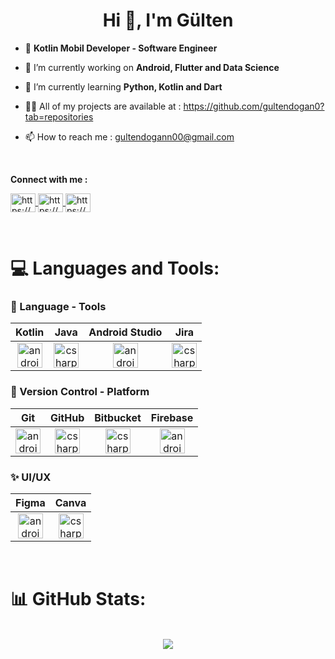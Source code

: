 <h1 align="center">Hi 👋, I'm Gülten</h1>

- :iphone: **Kotlin Mobil Developer - Software Engineer**

- 🔭 I’m currently working on **Android, Flutter and Data Science**

- 🌱 I’m currently learning **Python, Kotlin and Dart**
  
- 👨‍💻 All of my projects are available at : https://github.com/gultendogan0?tab=repositories

- 📫 How to reach me : gultendogann00@gmail.com


<br/>

**Connect with me :** 
<p align="left">
  <a href="https://www.linkedin.com/in/gülten-doğan-3a453721b/" target="blank">
    <img align="center" src="https://skillicons.dev/icons?i=linkedin" alt="https://www.linkedin.com/in/gülten-doğan-3a453721b" height="30" width="40" />
  </a>
  <a href="https://www.kaggle.com/gultendogan" target="blank">
    <img align="center" src="https://raw.githubusercontent.com/rahuldkjain/github-profile-readme-generator/master/src/images/icons/Social/kaggle.svg" alt="https://www.kaggle.com/gultendogan" height="30" width="40" />
  </a>
  <a href="https://medium.com/@gultendogann00" target="blank">
    <img align="center" src="https://raw.githubusercontent.com/rahuldkjain/github-profile-readme-generator/master/src/images/icons/Social/medium.svg" alt="https://medium.com/@gultendogann00" height="30" width="40" />
  </a>
</p>


<br/>

# 💻 Languages and Tools:

<h3 align="left">🔨 Language - Tools</h3>

| Kotlin | Java | Android Studio | Jira |
| :-: | :-: | :-: | :-: | 
|<img align="center" src="https://user-images.githubusercontent.com/25181517/185062810-7ee0c3d2-17f2-4a98-9d8a-a9576947692b.png" alt="android" width="40" height="40"/>|<img align="center" src="https://user-images.githubusercontent.com/25181517/117201156-9a724800-adec-11eb-9a9d-3cd0f67da4bc.png" alt="csharp" width="40" height="40"/> |<img align="center" src="https://user-images.githubusercontent.com/25181517/192108895-20dc3343-43e3-4a54-a90e-13a4abbc57b9.png" alt="android" width="40" height="40"/>|<img align="center" src="https://user-images.githubusercontent.com/25181517/183912952-83784e94-629d-4c34-a961-ae2ae795b662.png" alt="csharp" width="40" height="40"/>|



<h3 align="left">🧰 Version Control - Platform</h3>

| Git | GitHub | Bitbucket | Firebase | 
| :-: | :-: | :-: | :-: |
|<img align="center" src="https://user-images.githubusercontent.com/25181517/192108372-f71d70ac-7ae6-4c0d-8395-51d8870c2ef0.png" alt="android" width="40" height="40"/>|<img align="center" src="https://user-images.githubusercontent.com/25181517/192108374-8da61ba1-99ec-41d7-80b8-fb2f7c0a4948.png" alt="csharp" width="40" height="40"/>|<img align="center" src="https://user-images.githubusercontent.com/25181517/192108375-268c35e6-ab26-44b2-88bf-e3121a4e5083.png" alt="csharp" width="40" height="40"/>|<img align="center" src="https://user-images.githubusercontent.com/25181517/189716855-2c69ca7a-5149-4647-936d-780610911353.png" alt="android" width="40" height="40"/>|


<h3 align="left">✨ UI/UX</h3>

| Figma | Canva | 
| :-: | :-: | 
|<img align="center" src="https://user-images.githubusercontent.com/25181517/189715289-df3ee512-6eca-463f-a0f4-c10d94a06b2f.png" alt="android" width="40" height="40"/>|<img align="center" src="https://github.com/marwin1991/profile-technology-icons/assets/136815194/02494c7c-de6a-43a6-9293-6369696842ed" alt="csharp" width="40" height="40"/>|


<br/>


# 📊 GitHub Stats:

<p align="center">
  <br/>
    <img src="https://github-readme-streak-stats.herokuapp.com/?user=gultendogan0&theme=radical&hide_border=false" />
  <br/>
</p>

<!-- Proudly created with GPRM ( https://gprm.itsvg.in ) -->



